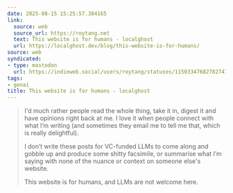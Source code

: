 ```yaml
---
date: 2025-08-15 15:25:57.304165
link:
  source: web
  source_url: https://roytang.net
  text: This website is for humans - localghost
  url: https://localghost.dev/blog/this-website-is-for-humans/
source: web
syndicated:
- type: mastodon
  url: https://indieweb.social/users/roytang/statuses/115033476827827471
tags:
- genai
title: This website is for humans - localghost
---
```


> I'd much rather people read the whole thing, take it in, digest it and have opinions right back at me. I love it when people connect with what I’m writing (and sometimes they email me to tell me that, which is really delightful).
> 
> I don’t write these posts for VC-funded LLMs to come along and gobble up and produce some shitty facsimile, or summarise what I’m saying with none of the nuance or context on someone else's website.
> 
> This website is for humans, and LLMs are not welcome here.